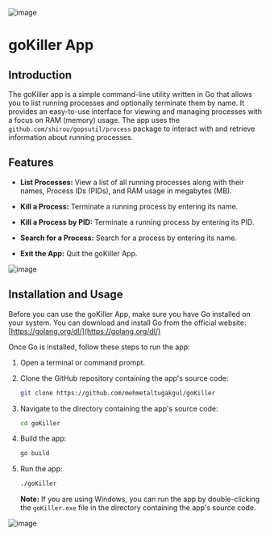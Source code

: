 ![image](https://github.com/mehmetaltugakgul/goKiller/assets/10194009/0517c81f-9d8b-4f95-acdf-b9edef6ed9ee)


# goKiller App

## Introduction

The goKiller app is a simple command-line utility written in Go that allows you to list running processes and optionally terminate them by name. It provides an easy-to-use interface for viewing and managing processes with a focus on RAM (memory) usage. The app uses the `github.com/shirou/gopsutil/process` package to interact with and retrieve information about running processes.

## Features

- **List Processes:** View a list of all running processes along with their names, Process IDs (PIDs), and RAM usage in megabytes (MB).

- **Kill a Process:** Terminate a running process by entering its name.

- **Kill a Process by PID:** Terminate a running process by entering its PID.

- **Search for a Process:** Search for a process by entering its name.

- **Exit the App:** Quit the goKiller App.

![image](https://github.com/mehmetaltugakgul/goKiller/assets/10194009/b78afc5d-b24c-4e1d-a3fd-e7619396ae8a)


## Installation and Usage

Before you can use the goKiller App, make sure you have Go installed on your system. You can download and install Go from the official website: [https://golang.org/dl/](https://golang.org/dl/)

Once Go is installed, follow these steps to run the app:

1. Open a terminal or command prompt.

2. Clone the GitHub repository containing the app's source code:

   ```bash
   git clone https://github.com/mehmetaltugakgul/goKiller

3. Navigate to the directory containing the app's source code:

   ```bash
   cd goKiller
   ```

4. Build the app:

   ```bash
   go build
   ```
   
5. Run the app:

   ```bash
   ./goKiller
   ```

   **Note:** If you are using Windows, you can run the app by double-clicking the `goKiller.exe` file in the directory containing the app's source code.

![image](https://github.com/mehmetaltugakgul/goKiller/assets/10194009/0c574170-e656-4942-9a55-51e7fe6bc27e)

 
